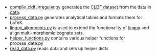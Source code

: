 * [compile_cldf_irregular.py](compile_cldf_irregular.py) generates the [CLDF dataset](../data/cldf) from the data in [data](../data/).
* [process_data.py](process_data.py) generates analytical tables and formats them for LaTeX.
* [lingpy_alignments.py](lingpy_alignments.py) is used to extend the functionality of [lingpy](https://lingpy.org/) and align multi-morphemic cognate sets.
* [helper_functions.py](helper_functions.py) contains various helper functions for process_data.py
* [read_data.py](helper_functions.py) reads data and sets up helper dicts